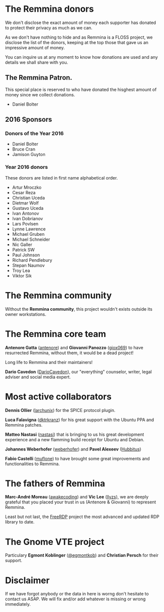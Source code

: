# The Remmina donors

We don't disclose the exact amount of money each supporter has donated to protect their privacy as much as we can.

As we don't have nothing to hide and as Remmina is a FLOSS project, we disclose the list of the donors, keeping at the top those that gave us an impressive amount of money.

You can inquire us at any moment to know how donations are used and any details we shall share with you.

## The Remmina Patron.

This special place is reserved to who have donated the hisghest amount of money since we collect donations.

- Daniel Bolter

## 2016 Sponsors

### Donors of the Year 2016

- Daniel Bolter
- Bruce Cran
- Jamison Guyton

### Year 2016 donors

These donors are listed in first name alphabetical order.

- Artur Mroczko
- Cesar Reza
- Christian Uceda
- Dietmar Wolf
- Gustavo Uceda
- Ivan Antonov
- Ivan Dobrianov
- Lars Povlsen
- Lynne Lawrence
- Michael Gruben
- Michael Schneider
- Nic Galler
- Patrick SW
- Paul Johnson
- Richard Pendlebury
- Stepan Naumov
- Troy Lea
- Viktor Sik

# The Remmina community

Without the  **Remmina community**, this project wouldn't exists outside its owner workstations.

# The Remmina core team

**Antenore Gatta** ([antenore](https://github.com/antenore)) and **Giovanni Panozzo** ([giox069](https://github.com/giox069)) to have resurrected Remmina, without them,
it would be a dead project!

Long life to Remmina and their maintainers!

**Dario Cavedon** ([DarioCavedon](https://plus.google.com/+DarioCavedon)), our "everything" counselor, writer, legal adviser and social media expert.

# Most active collaborators

**Dennis Ollier** ([larchunix](https://github.com/larchunix)) for the SPICE protocol plugin.

**Luca Falavigna** ([dktrkranz](https://github.com/dktrkranz)) for his great support with the Ubuntu PPA and Remmina patches.

**Matteo Nastasi** ([nastasi](https://github.com/nastasi)) that is bringing to us his great development experience and a new flamming build receipt for Ubuntu and Debian.

**Johannes Weberhofer** ([weberhofer](https://github.com/weberhofer)) and **Pavel Alexeev** ([Hubbitus](https://github.com/Hubbitus))

**Fabio Castelli** ([muflone](https://github.com/muflone)) to have brought some great improvements and functionalities to Remmina.

# The fathers of Remmina

**Marc-André Moreau** ([awakecoding](https://github.com/awakecoding)) and **Vic Lee** ([llyzs](https://github.com/llyzs)), we are deeply grateful that you placed your
trust in us (Antenore & Giovanni) to represent Remmina.

Least but not last, the [FreeRDP](https://github.com/FreeRDP/FreeRDP) project the most advanced and updated RDP library
to date.

# The Gnome VTE project

Particulary **Egmont Koblinger** ([@egmontkob](https://github.com/egmontkob)) and **Christian Persch** for their support.

# Disclaimer

If we have forgot anybody or the data in here is worng don't hesitate to contact us ASAP. We will fix and/or add whatever is missing or wrong immediately.
